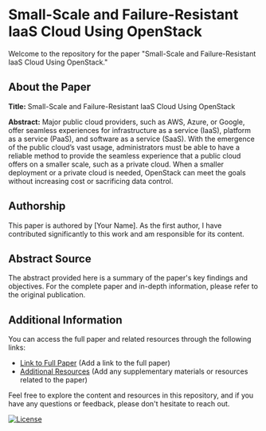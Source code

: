 # Small-Scale and Failure-Resistant IaaS Cloud Using OpenStack

Welcome to the repository for the paper "Small-Scale and Failure-Resistant IaaS Cloud Using OpenStack."

## About the Paper

**Title:** Small-Scale and Failure-Resistant IaaS Cloud Using OpenStack

**Abstract:**
Major public cloud providers, such as AWS, Azure, or Google, offer seamless experiences for infrastructure as a service (IaaS), platform as a service (PaaS), and software as a service (SaaS). With the emergence of the public cloud’s vast usage, administrators must be able to have a reliable method to provide the seamless experience that a public cloud offers on a smaller scale, such as a private cloud. When a smaller deployment or a private cloud is needed, OpenStack can meet the goals without increasing cost or sacrificing data control.

## Authorship

This paper is authored by [Your Name]. As the first author, I have contributed significantly to this work and am responsible for its content.

## Abstract Source

The abstract provided here is a summary of the paper's key findings and objectives. For the complete paper and in-depth information, please refer to the original publication.

## Additional Information

You can access the full paper and related resources through the following links:

- [Link to Full Paper](#) (Add a link to the full paper)
- [Additional Resources](#) (Add any supplementary materials or resources related to the paper)

Feel free to explore the content and resources in this repository, and if you have any questions or feedback, please don't hesitate to reach out.

[![License](https://img.shields.io/badge/license-MIT-blue.svg)](LICENSE)
